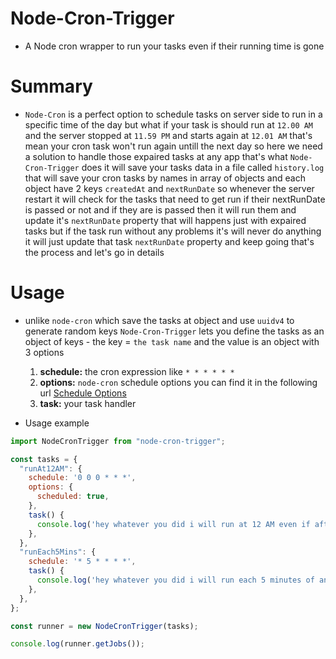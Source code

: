 # Node-Cron-Trigger
- A Node cron wrapper to run your tasks even if their running time is gone

# Summary
- `Node-Cron` is a perfect option to schedule tasks on server side to run in a specific time of the day but what if your task is should run at `12.00 AM` and the server stopped at `11.59 PM` and starts again at `12.01 AM` that's mean your cron task won't run again untill the next day so here we need a solution to handle those expaired tasks at any app that's what `Node-Cron-Trigger` does it will save your tasks data in a file called `history.log` that will save your cron tasks by names in array of objects and each object have 2 keys `createdAt` and `nextRunDate` so whenever the server restart it will check for the tasks that need to get run if their nextRunDate is passed or not and if they are is passed then it will run them and update it's `nextRunDate` property that will happens just with expaired tasks but if the task run without any problems it's will never do anything it will just update that task `nextRunDate` property and keep going that's the process and let's go in details

# Usage

- unlike `node-cron` which save the tasks at object and use `uuidv4` to generate random keys `Node-Cron-Trigger` lets you define the tasks as an object of keys - the key = `the task name` and the value is an object with 3 options
  1. **schedule:** the cron expression like `* * * * * *`
  2. **options:** `node-cron` schedule options you can find it in the following url [Schedule Options](https://github.com/node-cron/node-cron?tab=readme-ov-file#options)
  3. **task:** your task handler

- Usage example
``` javascript
import NodeCronTrigger from "node-cron-trigger";

const tasks = {
  "runAt12AM": {
    schedule: '0 0 0 * * *',
    options: {
      scheduled: true,
    },
    task() {
      console.log('hey whatever you did i will run at 12 AM even if after restarting your server');
    },
  },
  "runEach5Mins": {
    schedule: '* 5 * * * *',
    task() {
      console.log('hey whatever you did i will run each 5 minutes of any hour even if after restarting your server');
    },
  },
};

const runner = new NodeCronTrigger(tasks);

console.log(runner.getJobs());
```

